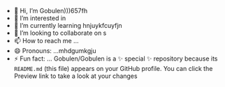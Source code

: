 - 👋 Hi, I’m Gobulen)))657fh
- 👀 I’m interested in 
- 🌱 I’m currently learning  hnjuykfcuyfjn
- 💞️ I’m looking to collaborate on s
- 📫 How to reach me ...
- 😄 Pronouns: ...mhdgumkgju
- ⚡ Fun fact: ...
Gobulen/Gobulen is a ✨ special ✨ repository because its `README.md` (this file) appears on your GitHub profile.
You can click the Preview link to take a look at your changes
